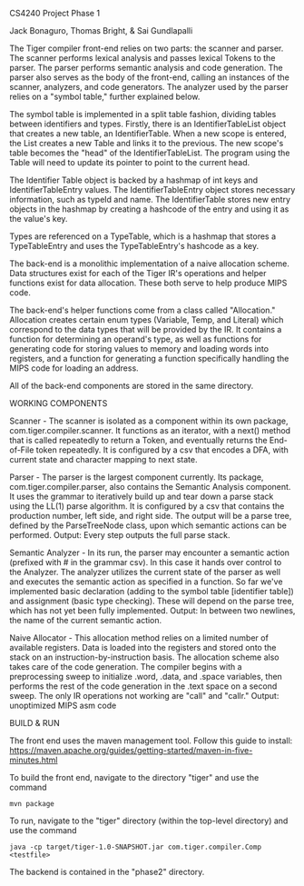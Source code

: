

CS4240
Project Phase 1

Jack Bonaguro, Thomas Bright, & Sai Gundlapalli

The Tiger compiler front-end relies on two parts: the scanner and parser. The scanner performs lexical analysis and passes lexical Tokens to the parser. The parser performs semantic analysis and code generation. The parser also serves as the body of the front-end, calling an instances of the scanner, analyzers, and code generators. The analyzer used by the parser relies on a "symbol table," further explained below.

The symbol table is implemented in a split table fashion, dividing tables between identifiers and types. Firstly,  there is an IdentifierTableList object that creates a new table, an IdentifierTable. When a new scope is entered, the List creates a new Table and links it to the previous. The new scope's table becomes the "head" of the IdentifierTableList. The program using the Table will need to update its pointer to point to the current head. 	

The Identifier Table object is backed by a hashmap of int keys and IdentifierTableEntry values. The IdentifierTableEntry object stores necessary information, such as typeId and name. The IdentifierTable stores new entry objects in the hashmap by creating a hashcode of the entry and using it as the value's key. 

Types are referenced on a TypeTable, which is a hashmap that stores a TypeTableEntry and uses the TypeTableEntry's hashcode as a key.

The back-end is a monolithic implementation of a naive allocation scheme. Data structures exist for each of the Tiger IR's operations and helper functions exist for data allocation. These both serve to help produce MIPS code. 

The back-end's helper functions come from a class called "Allocation." Allocation creates certain enum types (Variable, Temp, and Literal) which correspond to the data types that will be provided by the IR. It contains a function for determining an operand's type, as well as functions for generating code for storing values to memory and loading words into registers, and a function for generating a function specifically handling the MIPS code for loading an address.

All of the back-end components are stored in the same directory.

WORKING COMPONENTS

Scanner - The scanner is isolated as a component within its own package, com.tiger.compiler.scanner. It functions as an iterator, with a next() method that is called repeatedly to return a Token, and eventually returns the End-of-File token repeatedly. It is configured by a csv that encodes a DFA, with current state and character mapping to next state.

Parser - The parser is the largest component currently. Its package, com.tiger.compiler.parser, also contains the Semantic Analysis component. It uses the grammar to iteratively build up and tear down a parse stack using the LL(1) parse algorithm. It is configured by a csv that contains the production number, left side, and right side. The output will be a parse tree, defined by the ParseTreeNode class, upon which semantic actions can be performed.
Output: Every step outputs the full parse stack.

Semantic Analyzer - In its run, the parser may encounter a semantic action (prefixed with # in the grammar csv). In this case it hands over control to the Analyzer. The analyzer utilizes the current state of the parser as well and executes the semantic action as specified in a function. So far we've implemented basic declaration (adding to the symbol table [identifier table]) and assignment (basic type checking). These will depend on the parse tree, which has not yet been fully implemented.
Output: In between two newlines, the name of the current semantic action.

Naive Allocator - This allocation method relies on a limited number of available registers. Data is loaded into the registers and stored onto the stack on an instruction-by-instruction basis. The allocation scheme also takes care of the code generation. The compiler begins with a preprocessing sweep to initialize .word, .data, and .space variables, then performs the rest of the code generation in the .text space on a second sweep. The only IR operations not working are "call" and "callr."
Output: unoptimized MIPS asm code

BUILD & RUN

The front end uses the maven management tool. Follow this guide to install:
https://maven.apache.org/guides/getting-started/maven-in-five-minutes.html

To build the front end, navigate to the directory "tiger" and use the command

	mvn package

To run, navigate to the "tiger" directory (within the top-level directory) and use the command
	
	java -cp target/tiger-1.0-SNAPSHOT.jar com.tiger.compiler.Comp <testfile>

The backend is contained in the "phase2" directory. 

